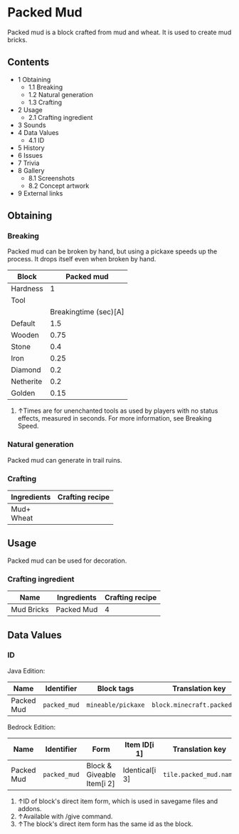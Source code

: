 # Packed Mud
Packed mud is a block crafted from mud and wheat. It is used to create mud bricks.

## Contents
- 1 Obtaining
	- 1.1 Breaking
	- 1.2 Natural generation
	- 1.3 Crafting
- 2 Usage
	- 2.1 Crafting ingredient
- 3 Sounds
- 4 Data Values
	- 4.1 ID
- 5 History
- 6 Issues
- 7 Trivia
- 8 Gallery
	- 8.1 Screenshots
	- 8.2 Concept artwork
- 9 External links

## Obtaining
### Breaking
Packed mud can be broken by hand, but using a pickaxe speeds up the process. It drops itself even when broken by hand.

| Block     | Packed mud            |
|-----------|-----------------------|
| Hardness  | 1                     |
| Tool      |                       |
|           | Breakingtime (sec)[A] |
| Default   | 1.5                   |
| Wooden    | 0.75                  |
| Stone     | 0.4                   |
| Iron      | 0.25                  |
| Diamond   | 0.2                   |
| Netherite | 0.2                   |
| Golden    | 0.15                  |

1. ↑Times are for unenchanted tools as used by players with no status effects, measured in seconds. For more information, see Breaking Speed.

### Natural generation
Packed mud can generate in trail ruins.

### Crafting
| Ingredients    | Crafting recipe |
|----------------|-----------------|
| Mud+<br/>Wheat |                 |

## Usage
Packed mud can be used for decoration.

### Crafting ingredient
| Name       | Ingredients | Crafting recipe |
|------------|-------------|-----------------|
| Mud Bricks | Packed Mud  | 4               |

## Data Values
### ID
Java Edition:

| Name       | Identifier   | Block tags         | Translation key              |
|------------|--------------|--------------------|------------------------------|
| Packed Mud | `packed_mud` | `mineable/pickaxe` | `block.minecraft.packed_mud` |

Bedrock Edition:

| Name       | Identifier   | Form                       | Item ID[i 1]   | Translation key        |
|------------|--------------|----------------------------|----------------|------------------------|
| Packed Mud | `packed_mud` | Block & Giveable Item[i 2] | Identical[i 3] | `tile.packed_mud.name` |

1. ↑ID of block's direct item form, which is used in savegame files and addons.
2. ↑Available with /give command.
3. ↑The block's direct item form has the same id as the block.

